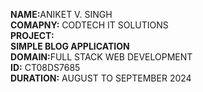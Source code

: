 <b>NAME:</b>ANIKET V. SINGH <br><b> COMAPNY:</b> CODTECH IT SOLUTIONS <br><b>PROJECT:</b><br><b> SIMPLE BLOG APPLICATION</b><br><b> DOMAIN:</b>FULL STACK WEB DEVELOPMENT <br><b>ID:</b> CT08DS7685 <br><b>DURATION:</b> AUGUST TO SEPTEMBER 2024
